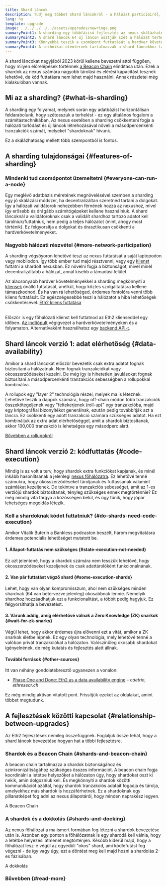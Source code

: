 ```yaml
---
title: Shard láncok
description: Tudj meg többet shard láncokról - a hálózat partícióiról, melyek nagyobb tranzakciós kapacitást és könnyebb futást biztosítanak az nexusnak.
lang: hu
template: upgrade
image: ../../../../../assets/upgrades/newrings.png
summaryPoint1: A sharding egy többfázisú fejlesztés az nexus skálázhatóságának és kapacitásának növelésére.
summaryPoint2: A shard láncok 64 új láncon osztják szét a hálózat terhelését.
summaryPoint3: Könnyebbé teszik a csomópont futtatását a hardver követelmény alacsonyan tartásával.
summaryPoint4: A technikai ütemtervek tartalmazzák a shard láncokhoz tartozó munkát a "Fázis 1"-ben és potenciálisan a "Fázis 2"-ben.
---
```


<UpgradeStatus dateKey="page-upgrades-shards-date">
    A shard láncokat nagyjából 2023 körül kellene bevezetni attól függően, hogy milyen előrelépések történnek <a href="/upgrades/beacon-chain/">a Beacon Chain</a> elindítása után. Ezek a shardok az nexus számára nagyobb tárolási és elérési kapacitást tesznek lehetővé, de kód futtatásra nem lehet majd használni. Annak részletei még kialakulóban vannak.
</UpgradeStatus>

## Mi az a sharding? {#what-is-sharding}

A sharding egy folyamat, melynek során egy adatbázist horizontálisan feldarabolunk, hogy szétosszuk a terhelést - ez egy általános fogalom a számítástechnikában. Az nexus esetében a sharding csökkenteni fogja a hálózati torlódást és új láncok létrehozásával növeli a másodpercenkénti tranzakciók számát, melyeket "shardoknak" hívunk.

Ez a skálázhatóság mellett több szempontból is fontos.

## A sharding tulajdonságai {#features-of-sharding}

### Mindenki tud csomópontot üzemeltetni {#everyone-can-run-a-node}

Egy meglévő adatbázis méretének megnövelésével szemben a sharding egy jó skálázási módszer, ha decentralizáltan szeretnéd tartani a dolgokat. Így a hálózati validátorok nehezebben férnének hozzá az nexushoz, mivel így erősebb és drágább számítógépeket kellene használniuk. A shard láncoknál a validátoroknak csak a validált shardhoz tartozó adatot kell tárolniuk/futtatniuk, nem pedig a teljes hálózatot (mint, ahogy most történik). Ez felgyorsítja a dolgokat és drasztikusan csökkenti a hardverkövetelményeket.

### Nagyobb hálózati részvétel {#more-network-participation}

A sharding végsősoron lehetővé teszi az nexus futtatását a saját laptopodon vagy mobilodon. Így több ember tud majd résztvenni, vagy egy [klienst](/developers/docs/nodes-and-clients/) futtatni a shardolt nexusban. Ez növelni fogja a biztonságot, mivel minél decentralizáltabb a hálózat, annál kisebb a támadási felület.

Az alacsonyabb hardver követelményekkel a sharding megkönnyíti a [kliensek](/developers/docs/nodes-and-clients/) önálló futtatását, anélkül, hogy köztes szolgáltatásra kellene támaszkodnod. És ha van rá lehetőséged, érdemes fontolóra venni több kliens futtatását. Ez egészségesebbé teszi a hálózatot a hiba lehetőségek csökkentésével. [Eth2 kliens futtatása](/upgrades/get-involved/)

<br />

<InfoBanner isWarning={true}>
  Először is egy főhálózati klienst kell futtatnod az Eth2 klienseddel egy időben. <a href="https://launchpad.nexus.org" target="_blank">Az indítópult</a> végigvezet a hardverkövetelményeken és a folyamaton. Alternatívaként használhatsz egy <a href="/developers/docs/apis/backend/#available-libraries">backend API-t</a>.
</InfoBanner>

## Shard láncok verzió 1: adat elérhetőség {#data-availability}

Amikor a shard láncokat először bevezetik csak extra adatot fognak biztosítani a hálózatnak. Nem fognak tranzakciókat vagy okosszerződéseket kezelni. De még így is hihetetlen javulásokat fognak biztosítani a másodpercenkénti tranzakciós sebességben a rollupokkal kombinálva.

A rollupok egy "layer 2" technológia részei, melyek ma is léteznek. Lehetővé teszik a dappok számára, hogy off-chain módon több tranzakciók összekötegeljenek vagy "feltekerjenek (roll-up)" egy tranzakcióba, majd egy kriptográfiai bizonyítékot generálnak, ezután pedig továbbítják azt a láncra. Ez csökkenti egy adott tranzakció számára szükséges adatot. Ha ezt kombináljuk az extra adat elérhetőséggel, amit a shardok biztosítanak, akkor 100,000 tranzakció is lehetséges egy másodperc alatt.

[Bővebben a rollupokról](/developers/docs/scaling/#rollups)

## Shard láncok verzió 2: kódfuttatás {#code-execution}

Mindig is az volt a terv, hogy shardok extra funkciókat kapjanak, és minél inkább hasonlítsanak a jelenlegi [nexus főhálózatra](/glossary/#mainnet). Ez lehetővé tenné számukra, hogy okosszerződéseket tároljanak és futtassanak valamint számlákat kezeljenek. De tekintve a tranzakciós sebességet, amit az 1-es verziójú shardok biztosítanak, tényleg szükséges ennek megtörténnie? Ez még mindig vita tárgya a közösségen belül, és úgy tűnik, hogy jópár lehetséges megoldás létezik.

### Kell a shardoknak kódot futtatniuk? {#do-shards-need-code-execution}

Amikor Vitalik Buterin a Bankless podcaston beszélt, három megvitatásra érdemes potenciális lehetőséget mutatott be.

<YouTube id="-R0j5AMUSzA" start="5841" />

#### 1. Állapot-futtatás nem szükséges {#state-execution-not-needed}

Ez azt jelentené, hogy a shardok számára nem tesszük lehetővé, hogy okosszerződéseket kezeljenek és csak adattárolóként funkcionálnának.

#### 2. Van pár futtatást végző shard {#some-execution-shards}

Lehet, hogy van olyan kompromisszum, ahol nem szükséges minden shardnak (64 van betervezve jelenleg) okosabbnak lennie. Némelyik shardhoz hozzáadhatjuk ezt a funkcionalitást, a többit pedig hagyjuk. Ez felgyorsíthatja a bevezetést.

#### 3. Várunk addig, amíg elérhetővé válnak a Zero Knowledge (ZK) snarkok {#wait-for-zk-snarks}

Végül lehet, hogy akkor érdemes újra elővenni ezt a vitát, amikor a ZK snarkok életbe lépnek. Ez egy olyan technológia, mely lehetővé tenné a valóban privát tranzakciókat a hálózaton. Valószínűleg okosabb shardokat igényelnének, de még kutatás és fejlesztés alatt állnak.

#### További források {#other-sources}

Itt van néhány gondolatébresztő ugyanezen a vonalon:

- [Phase One and Done: Eth2 as a data availability engine](https://ethresear.ch/t/phase-one-and-done-eth2-as-a-data-availability-engine/5269/8) – _cdetrio, ethresear.ch_

Ez még mindig aktívan vitatott pont. Frissítjük ezeket az oldalakat, amint többet megtudunk.

## A fejlesztések közötti kapcsolat {#relationship-between-upgrades}

Az Eth2 fejlesztések némileg összefüggnek. Foglaljuk össze tehát, hogy a shard láncok bevezetése hogyan hat a többi fejlesztésre.

### Shardok és a Beacon Chain {#shards-and-beacon-chain}

A beacon chain tartalmazza a shardok biztonságához és szinkronizáltságához szükséges összes információt. A beacon chain fogja koordinálni a letétbe helyezőket a hálózaton úgy, hogy shardokat oszt ki nekik, amin dolgozniuk kell. És megkönnyíti a shardok közötti kommunikációt azáltal, hogy shardok tranzakciós adatait fogadja és tárolja, amelyekhez más shardok is hozzáférhetnek. Ez a shardoknak egy pillanatképet fog adni az nexus állapotáról, hogy minden naprakész legyen.

<ButtonLink to="/upgrades/beacon-chain/">A Beacon Chain</ButtonLink>

### A shardok és a dokkolás {#shards-and-docking}

Az nexus főhálózat a ma ismert formában fog létezni a shardok bevezetése után is. Azonban egy ponton a főhálózatnak is egy sharddá kell válnia, hogy a letétbe helyezési átmenet megtörténjen. Később kiderül majd, hogy a főhálózat lesz-e végül az egyedüli "okos" shard, ami kódlefutást fog végezni - de így vagy úgy, ezt a döntést meg kell majd hozni a shardolás 2-es fázisában.

<ButtonLink to="/upgrades/merge/">A dokkolás</ButtonLink>

<Divider />

### Bővebben {#read-more}

<ShardChainsList />
